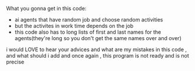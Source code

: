 What you gonna get in this code:
* ai agents that have random job and choose random activities
* but the activites in work time depends on the job
* this code also has to long lists of first and last names for the agents(they're long so you don't get the same names over and over)

 i would LOVE to hear your advices and what are my mistakes in this code , and what should i add
 and once again , this program is not ready and is not precise
